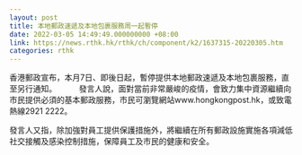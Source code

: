 ```yaml
---
layout: post
title: 本地郵政速遞及本地包裹服務周一起暫停
date: 2022-03-05 14:49:49.000000000 +08:00
link: https://news.rthk.hk/rthk/ch/component/k2/1637315-20220305.htm
categories: rthk
---
```


香港郵政宣布，本月7日、即後日起，暫停提供本地郵政速遞及本地包裹服務，直至另行通知。
　　 
發言人說，面對當前非常嚴峻的疫情，會致力集中資源繼續向市民提供必須的基本郵政服務，市民可瀏覽網站www.hongkongpost.hk，或致電熱線2921 2222。

發言人又指，除加強對員工提供保護措施外，將繼續在所有郵政設施實施各項減低社交接觸及感染控制措施，保障員工及市民的健康和安全。
